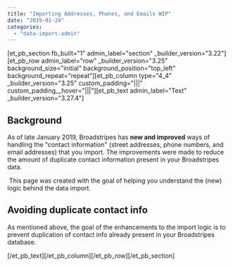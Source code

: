 ```yaml
---
title: "Importing Addresses, Phones, and Emails WIP"
date: "2019-01-24"
categories: 
  - "data-import-admin"
---
```


\[et\_pb\_section fb\_built="1" admin\_label="section" \_builder\_version="3.22"\]\[et\_pb\_row admin\_label="row" \_builder\_version="3.25" background\_size="initial" background\_position="top\_left" background\_repeat="repeat"\]\[et\_pb\_column type="4\_4" \_builder\_version="3.25" custom\_padding="|||" custom\_padding\_\_hover="|||"\]\[et\_pb\_text admin\_label="Text" \_builder\_version="3.27.4"\]

## Background

As of late January 2019, Broadstripes has **new and improved** ways of handling the "contact information" (street addresses, phone numbers, and email addresses) that you import. The improvements were made to reduce the amount of duplicate contact information present in your Broadstripes data.

 This page was created with the goal of helping you understand the (new) logic behind the data import.

## Avoiding duplicate contact info

As mentioned above, the goal of the enhancements to the import logic is to prevent duplication of contact info already present in your Broadstripes database.

\[/et\_pb\_text\]\[/et\_pb\_column\]\[/et\_pb\_row\]\[/et\_pb\_section\]
